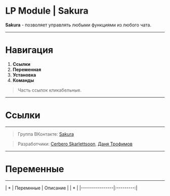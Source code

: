  # LP Module | Sakura
**Sakura** - позволяет управлять любыми функциями из любого чата.
___
# Навигация 

1. **Ссылки**
2. **Переменная**
3. **Установка**
4. **Команды**
>Часть ссылок кликабельные.
___
# Ссылки
___
>Группа ВКонтакте: [Sakura](<https://vk.com/sakura.officiall>)

>Разработчики:
>[Сerbero Skarlettsoon](<https://vk.com/cerberoskarlettsoon>),
>[Даня Трофимов](<https://vk.com/sheykh.skarlettsoon>)
---
# Переменные
___
| * |  Перемнные  | Описание  | | * |
|----------------|:---------:|
